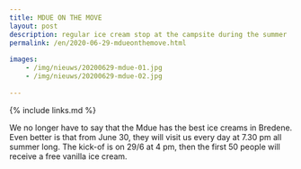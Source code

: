 ```yaml
---
title: MDUE ON THE MOVE
layout: post
description: regular ice cream stop at the campsite during the summer
permalink: /en/2020-06-29-mdueonthemove.html
    
images: 
    - /img/nieuws/20200629-mdue-01.jpg
    - /img/nieuws/20200629-mdue-02.jpg
    
---
```


{% include links.md %}

We no longer have to say that the Mdue has the best ice creams in Bredene. Even better is that from June 30, they will visit us every day at 7.30 pm all summer long.
The kick-of is on 29/6 at 4 pm, then the first 50 people will receive a free vanilla ice cream.




